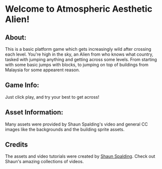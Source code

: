 # Welcome to Atmospheric Aesthetic Alien!

## About:
This is a basic platform game which gets increasingly wild after crossing each level.
You're high in the sky, an Alien from who knows what country, tasked with jumping anything and getting across some levels.
From starting with some basic jumps with blocks, to jumping on top of buildings from Malaysia for some appearent reason.

## Game Info:
Just click play, and try your best to get across!

## Asset Information:
Many assets were provided by Shaun Spalding's video and general CC images like the backgrounds and the building sprite assets.


## Credits
The assets and video tutorials were created by [Shaun Spalding](https://www.youtube.com/c/ShaunSpalding).
Check out Shaun's amazing collections of videos.

